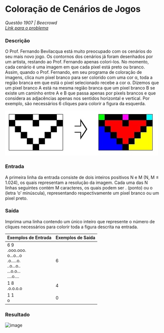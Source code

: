 # Coloração de Cenários de Jogos

*Questão 1907 | Beecrowd*  
*[Link para o problema](https://www.beecrowd.com.br/repository/UOJ_1907.html)*

### **Descrição**

O Prof. Fernando Bevilacqua está muito preocupado com os cenários do seu mais novo jogo. Os contornos dos cenários já foram desenhados por um artista, restando ao Prof. Fernando apenas colori-los. No momento, cada cenário é uma imagem em que cada pixel está preto ou branco. Assim, quando o Prof. Fernando, em seu programa de coloração de imagens, clica num pixel branco para ser colorido com uma cor α, toda a região branca em que está o pixel selecionado recebe a cor α. Dizemos que um pixel branco A está na mesma região branca que um pixel branco B se existe um caminho entre A e B que passa apenas por pixels brancos e que considera as adjacências apenas nos sentidos horizontal e vertical. Por exemplo, são necessários 6 cliques para colorir a figura da esquerda.

![](1907.jpg)

### **Entrada**

A primeira linha da entrada consiste de dois inteiros positivos N e M (N, M ≤ 1.024), os quais representam a resolução da imagem. Cada uma das N linhas seguintes contém M caracteres, os quais podem ser . (ponto) ou o (letra ‘o’ minúscula), representando respectivamente um pixel branco ou um pixel preto.

### **Saída**

Imprima uma linha contendo um único inteiro que represente o número de cliques necessários para colorir toda a figura descrita na entrada.

| **Exemplos de Entrada** | **Exemplos de Saída** |
|-------------------------|---------------------|
|6 9 <br>.ooo.ooo.<br>o...o...o<br>.o.....o.<br>..o...o..<br>...o.o...<br>....o....| 6 |
|1 8<br>.o.o.o.o| 4 |
|1 1<br>o| 0 |


### Resultado

![image](https://user-images.githubusercontent.com/33001620/203200441-9591e3e8-ee89-40f5-a774-6bd8569d3ed1.png)
